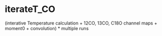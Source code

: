 # iterateT_CO
(interative Temperature calculation + 12CO, 13CO, C18O channel maps + moment0 + convolution) * multiple runs
